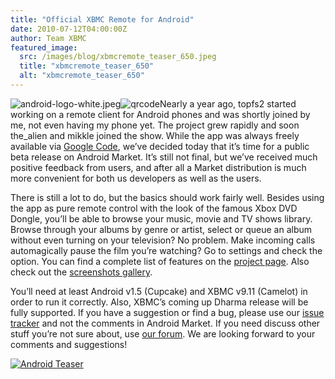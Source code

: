 ```yaml
---
title: "Official XBMC Remote for Android"
date: 2010-07-12T04:00:00Z
author: Team XBMC
featured_image:
  src: /images/blog/xbmcremote_teaser_650.jpeg
  title: "xbmcremote_teaser_650"
  alt: "xbmcremote_teaser_650"
---
```


![](/images/blog/android-logo-white.jpeg-101x101.jpeg "android-logo-white.jpeg")![](/images/blog/qrcode.jpeg "qrcode")Nearly a year ago, topfs2 started working on a remote client for Android phones and was shortly joined by me, not even having my phone yet. The project grew rapidly and soon the_alien and mikkle joined the show. While the app was always freely available via [Google Code](https://code.google.com/archive/p/android-xbmcremote), we’ve decided today that it’s time for a public beta release on Android Market. It’s still not final, but we’ve received much positive feedback from users, and after all a Market distribution is much more convenient for both us developers as well as the users.

There is still a lot to do, but the basics should work fairly well. Besides using the app as pure remote control with the look of the famous Xbox DVD Dongle, you’ll be able to browse your music, movie and TV shows library. Browse through your albums by genre or artist, select or queue an album without even turning on your television? No problem. Make incoming calls automagically pause the film you’re watching? Go to settings and check the option. You can find a complete list of features on the [project page](https://code.google.com/archive/p/android-xbmcremote). Also check out the [screenshots gallery](https://code.google.com/archive/p/android-xbmcremote/wikis/Gallery.wiki).

You’ll need at least Android v1.5 (Cupcake) and XBMC v9.11 (Camelot) in order to run it correctly. Also, XBMC’s coming up Dharma release will be fully supported. If you have a suggestion or find a bug, please use our [issue tracker](https://code.google.com/archive/p/android-xbmcremote/issues) and not the comments in Android Market. If you need discuss other stuff you’re not sure about, use [our forum](https://forum.kodi.tv/forumdisplay.php?fid=129). We are looking forward to your comments and suggestions!

[![](/images/blog/xbmcremote_teaser_640.jpeg "Android Teaser")](https://code.google.com/archive/p/android-xbmcremote/wikis/Gallery.wiki)
